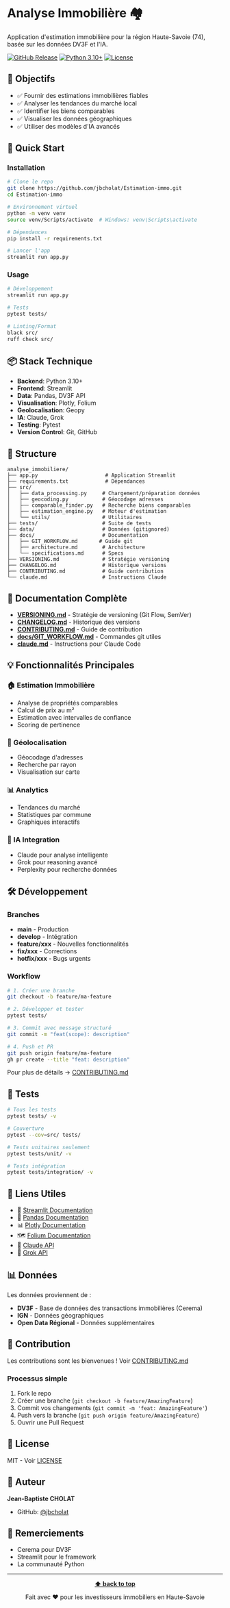# Analyse Immobilière 🏘️

Application d'estimation immobilière pour la région Haute-Savoie (74), basée sur les données DV3F et l'IA.

[![GitHub Release](https://img.shields.io/github/v/release/jbcholat/Estimation-immo)](https://github.com/jbcholat/Estimation-immo/releases)
[![Python 3.10+](https://img.shields.io/badge/Python-3.10+-blue)](https://www.python.org/)
[![License](https://img.shields.io/badge/License-MIT-green)](LICENSE)

## 🎯 Objectifs

- ✅ Fournir des estimations immobilières fiables
- ✅ Analyser les tendances du marché local
- ✅ Identifier les biens comparables
- ✅ Visualiser les données géographiques
- ✅ Utiliser des modèles d'IA avancés

## 🚀 Quick Start

### Installation

```bash
# Clone le repo
git clone https://github.com/jbcholat/Estimation-immo.git
cd Estimation-immo

# Environnement virtuel
python -m venv venv
source venv/Scripts/activate  # Windows: venv\Scripts\activate

# Dépendances
pip install -r requirements.txt

# Lancer l'app
streamlit run app.py
```

### Usage

```bash
# Développement
streamlit run app.py

# Tests
pytest tests/

# Linting/Format
black src/
ruff check src/
```

## 📦 Stack Technique

- **Backend**: Python 3.10+
- **Frontend**: Streamlit
- **Data**: Pandas, DV3F API
- **Visualisation**: Plotly, Folium
- **Geolocalisation**: Geopy
- **IA**: Claude, Grok
- **Testing**: Pytest
- **Version Control**: Git, GitHub

## 📁 Structure

```
analyse_immobiliere/
├── app.py                      # Application Streamlit
├── requirements.txt            # Dépendances
├── src/
│   ├── data_processing.py     # Chargement/préparation données
│   ├── geocoding.py           # Géocodage adresses
│   ├── comparable_finder.py   # Recherche biens comparables
│   ├── estimation_engine.py   # Moteur d'estimation
│   └── utils/                 # Utilitaires
├── tests/                     # Suite de tests
├── data/                      # Données (gitignored)
├── docs/                      # Documentation
│   ├── GIT_WORKFLOW.md       # Guide git
│   ├── architecture.md        # Architecture
│   └── specifications.md      # Specs
├── VERSIONING.md              # Stratégie versioning
├── CHANGELOG.md               # Historique versions
├── CONTRIBUTING.md            # Guide contribution
└── claude.md                  # Instructions Claude
```

## 🔗 Documentation Complète

- **[VERSIONING.md](VERSIONING.md)** - Stratégie de versioning (Git Flow, SemVer)
- **[CHANGELOG.md](CHANGELOG.md)** - Historique des versions
- **[CONTRIBUTING.md](CONTRIBUTING.md)** - Guide de contribution
- **[docs/GIT_WORKFLOW.md](docs/GIT_WORKFLOW.md)** - Commandes git utiles
- **[claude.md](claude.md)** - Instructions pour Claude Code

## 💡 Fonctionnalités Principales

### 🏠 Estimation Immobilière
- Analyse de propriétés comparables
- Calcul de prix au m²
- Estimation avec intervalles de confiance
- Scoring de pertinence

### 📍 Géolocalisation
- Géocodage d'adresses
- Recherche par rayon
- Visualisation sur carte

### 📊 Analytics
- Tendances du marché
- Statistiques par commune
- Graphiques interactifs

### 🤖 IA Integration
- Claude pour analyse intelligente
- Grok pour reasoning avancé
- Perplexity pour recherche données

## 🛠️ Développement

### Branches

- **main** - Production
- **develop** - Intégration
- **feature/xxx** - Nouvelles fonctionnalités
- **fix/xxx** - Corrections
- **hotfix/xxx** - Bugs urgents

### Workflow

```bash
# 1. Créer une branche
git checkout -b feature/ma-feature

# 2. Développer et tester
pytest tests/

# 3. Commit avec message structuré
git commit -m "feat(scope): description"

# 4. Push et PR
git push origin feature/ma-feature
gh pr create --title "feat: description"
```

Pour plus de détails → [CONTRIBUTING.md](CONTRIBUTING.md)

## 📝 Tests

```bash
# Tous les tests
pytest tests/ -v

# Couverture
pytest --cov=src/ tests/

# Tests unitaires seulement
pytest tests/unit/ -v

# Tests intégration
pytest tests/integration/ -v
```

## 🔗 Liens Utiles

- 📖 [Streamlit Documentation](https://docs.streamlit.io/)
- 🐼 [Pandas Documentation](https://pandas.pydata.org/)
- 📊 [Plotly Documentation](https://plotly.com/python/)
- 🗺️ [Folium Documentation](https://python-visualization.github.io/folium/)
- 🤖 [Claude API](https://claude.ai/api)
- 🦾 [Grok API](https://grok.x.com/)

## 📊 Données

Les données proviennent de :
- **DV3F** - Base de données des transactions immobilières (Cerema)
- **IGN** - Données géographiques
- **Open Data Régional** - Données supplémentaires

## 🤝 Contribution

Les contributions sont les bienvenues ! Voir [CONTRIBUTING.md](CONTRIBUTING.md)

### Processus simple

1. Fork le repo
2. Créer une branche (`git checkout -b feature/AmazingFeature`)
3. Commit vos changements (`git commit -m 'feat: AmazingFeature'`)
4. Push vers la branche (`git push origin feature/AmazingFeature`)
5. Ouvrir une Pull Request

## 📄 License

MIT - Voir [LICENSE](LICENSE)

## 👤 Auteur

**Jean-Baptiste CHOLAT**
- GitHub: [@jbcholat](https://github.com/jbcholat)

## 🙏 Remerciements

- Cerema pour DV3F
- Streamlit pour le framework
- La communauté Python

---

<div align="center">

**[⬆ back to top](#)**

Fait avec ❤️ pour les investisseurs immobiliers en Haute-Savoie

</div>
